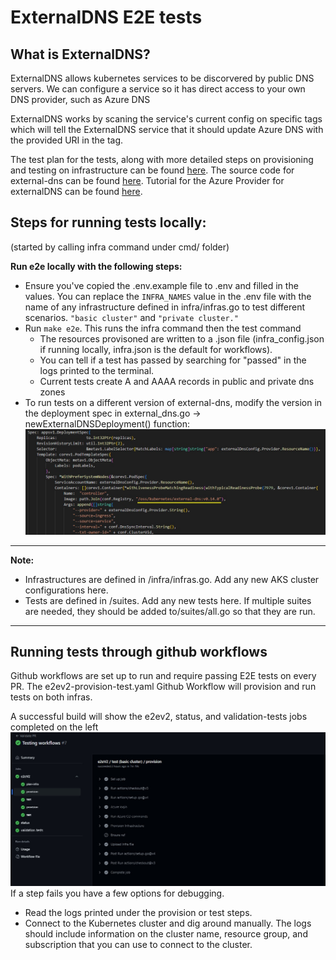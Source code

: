 # ExternalDNS E2E tests

## What is ExternalDNS?
ExternalDNS allows kubernetes services to be discorvered by public DNS servers. We can configure a service so it has direct access to your own DNS provider, such as Azure DNS 

ExternalDNS works by scaning the service's current config on specific tags which will tell the ExternalDNS service that it should update Azure DNS with the provided URI in the tag.

The test plan for the tests, along with more detailed steps on provisioning and testing on infrastructure can be found [here](https://msazure.visualstudio.com/CloudNativeCompute/_wiki/wikis/personalplayground?wikiVersion=GBmain&pagePath=/Manasa%20Chinta/External%252Ddns%20e2e%20testing&pageId=598453&_a=edit).
The source code for external-dns can be found [here](https://github.com/kubernetes-sigs/external-dns).
Tutorial for the Azure Provider for externalDNS can be found [here](https://github.com/kubernetes-sigs/external-dns/blob/master/docs/tutorials/azure.md).
## Steps for running tests locally:
(started by calling infra command under cmd/ folder)

<b>Run e2e locally with the following steps: </b>
- Ensure you've copied the .env.example file to .env and filled in the values. You can replace the `INFRA_NAMES` value in the .env file with the name of any infrastructure defined in infra/infras.go to test different scenarios. `"basic cluster"` and `"private cluster."` 
- Run `make e2e`. This runs the infra command then the test command
   - The resources provisoned are written to a .json file (infra_config.json if running locally, infra.json is the default for workflows).
   - You can tell if a test has passed by searching for "passed" in the logs printed to the terminal.
   - Current tests create A and AAAA records in public and private dns zones
- To run tests on a different version of external-dns, modify the version in the deployment spec in external_dns.go -> newExternalDNSDeployment() function:
    ![alt text](/images/extdns-version.jpg "external dns version modification") 
***
<b>Note:</b>
- Infrastructures are defined in /infra/infras.go. Add any new AKS cluster configurations here.
- Tests are defined in /suites. Add any new tests here. If multiple suites are needed, they should be added to/suites/all.go so that they are run.
***

## Running tests through github workflows

Github workflows are set up to run and require passing E2E tests on every PR. 
The e2ev2-provision-test.yaml Github Workflow will provision and run tests on both infras.

A successful build will show the e2ev2, status, and validation-tests jobs completed on the left
![alt text](/images/workflow-success.jpg "external dns version modification") 
If a step fails you have a few options for debugging.

- Read the logs printed under the provision or test steps.
- Connect to the Kubernetes cluster and dig around manually. The logs should include information on the cluster name, resource group, and subscription that you can use to connect to the cluster.


